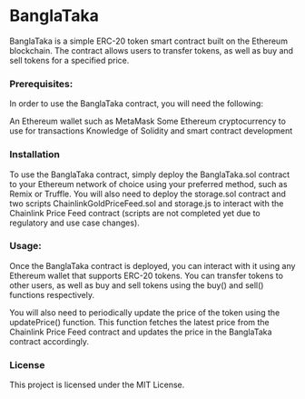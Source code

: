 # BanglaTaka


BanglaTaka is a simple ERC-20 token smart contract built on the Ethereum blockchain. The contract allows users to transfer tokens, as well as buy and sell tokens for a specified price.


### Prerequisites:

In order to use the BanglaTaka contract, you will need the following:

An Ethereum wallet such as MetaMask
Some Ethereum cryptocurrency to use for transactions
Knowledge of Solidity and smart contract development

### Installation
To use the BanglaTaka contract, simply deploy the BanglaTaka.sol contract to your Ethereum network of choice using your preferred method, such as Remix or Truffle. You will also need to deploy the storage.sol contract and two scripts ChainlinkGoldPriceFeed.sol and storage.js to interact with the Chainlink Price Feed contract (scripts are not completed yet due to regulatory and use case changes).

### Usage:

Once the BanglaTaka contract is deployed, you can interact with it using any Ethereum wallet that supports ERC-20 tokens. You can transfer tokens to other users, as well as buy and sell tokens using the buy() and sell() functions respectively.

You will also need to periodically update the price of the token using the updatePrice() function. This function fetches the latest price from the Chainlink Price Feed contract and updates the price in the BanglaTaka contract accordingly.


### License
This project is licensed under the MIT License.


